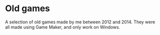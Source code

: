 # Old games

A selection of old games made by me between 2012 and 2014. They were all made using Game Maker, and only work on Windows.
